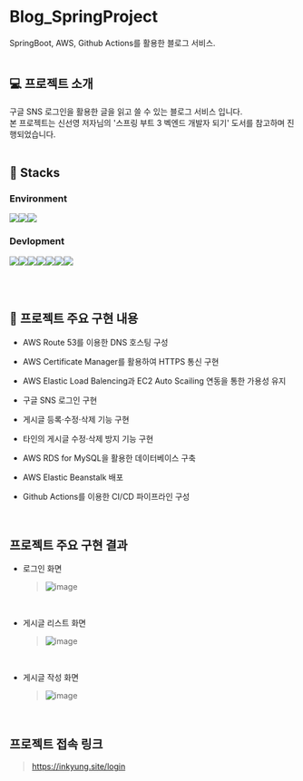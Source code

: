 # Blog_SpringProject

SpringBoot, AWS, Github Actions를 활용한 블로그 서비스.
<br></br>

## 💻 프로젝트 소개
구글 SNS 로그인을 활용한 글을 읽고 쓸 수 있는 블로그 서비스 입니다.<br>
본 프로젝트는 신선영 저자님의 '스프링 부트 3 벡엔드 개발자 되기' 도서를 참고하며 진행되었습니다.
<br></br>

## 📌 Stacks


### Environment

<img src="https://img.shields.io/badge/intellijidea-0062AD?style=for-the-badge&logo=intellijidea&logoColor=white"><img src="https://img.shields.io/badge/postman-FF6C37?style=for-the-badge&logo=postman&logoColor=white"><img src="https://img.shields.io/badge/github-181717?style=for-the-badge&logo=github&logoColor=white">


### Devlopment
<img src="https://img.shields.io/badge/spring boot-6DB33F?style=for-the-badge&logo=springboot&logoColor=white"><img src="https://img.shields.io/badge/AWS Elastic Beanstalk -232F3E?style=for-the-badge&logo=amazonwebservices&logoColor=white"><img src="https://img.shields.io/badge/amazon rds-527FFF?style=for-the-badge&logo=amazonrds&logoColor=white"><img src="https://img.shields.io/badge/github actions-\2088FF?style=for-the-badge&logo=githubactions&logoColor=white"><img src="https://img.shields.io/badge/amazon route53-8C4FFF?style=for-the-badge&logo=amazonroute53&logoColor=white"><img src="https://img.shields.io/badge/aws elastic load balancing-8C4FFF?style=for-the-badge&logo=awselasticloadbalancing&logoColor=white"><img src="https://img.shields.io/badge/aws certificate manager-EF2D5E?style=for-the-badge&logo=awscertificatemanager&logoColor=white">

<br></br>

## 🔎 프로젝트 주요 구현 내용

- AWS Route 53를 이용한 DNS 호스팅 구성

- AWS Certificate Manager를 활용하여 HTTPS 통신 구현

- AWS Elastic Load Balencing과 EC2 Auto Scailing 연동을 통한 가용성 유지

- 구글 SNS 로그인 구현

- 게시글 등록·수정·삭제 기능 구현

- 타인의 게시글 수정·삭제 방지 기능 구현

- AWS RDS for MySQL을 활용한 데이터베이스 구축

- AWS Elastic Beanstalk 배포

- Github Actions를 이용한 CI/CD 파이프라인 구성


<br>

## 프로젝트 주요 구현 결과

- 로그인 화면
  > ![image](https://github.com/SummerToday/Blog_SpringProject/assets/88650436/d2dc9df2-f147-4ae9-aa81-39176ff522b7)

<br>

- 게시글 리스트 화면
  > ![image](https://github.com/SummerToday/Blog_SpringProject/assets/88650436/abc8ccb4-0ce6-402d-88af-34e1c4bf3e07)

<br>

- 게시글 작성 화면
  > ![image](https://github.com/SummerToday/Blog_SpringProject/assets/88650436/572d824c-3461-4297-adb1-03a54779bf38)

<br>

## 프로젝트 접속 링크
> https://inkyung.site/login


